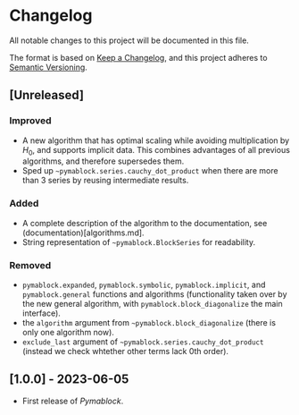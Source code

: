 # Changelog

All notable changes to this project will be documented in this file.

The format is based on [Keep a Changelog](https://keepachangelog.com/en/1.0.0/),
and this project adheres to [Semantic Versioning](https://semver.org/spec/v2.0.0.html).

## [Unreleased]

### Improved
- A new algorithm that has optimal scaling while avoiding multiplication by
  $H_0$, and supports implicit data. This combines advantages
  of all previous algorithms, and therefore supersedes them.
- Sped up `~pymablock.series.cauchy_dot_product` when there are more than 3 series by reusing intermediate results.

### Added
- A complete description of the algorithm to the documentation, see
  (documentation)[algorithms.md].
- String representation of `~pymablock.BlockSeries` for readability.

### Removed
- `pymablock.expanded`, `pymablock.symbolic`, `pymablock.implicit`, and
  `pymablock.general` functions and algorithms (functionality taken over by the
  new general algorithm, with `pymablock.block_diagonalize` the main interface).
- the `algorithm` argument from `~pymablock.block_diagonalize` (there is only one algorithm now).
- `exclude_last` argument of `~pymablock.series.cauchy_dot_product` (instead we check whtether other terms lack 0th order).

## [1.0.0] - 2023-06-05

- First release of _Pymablock_.
